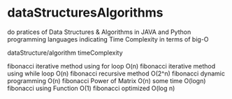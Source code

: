 # dataStructuresAlgorithms
do pratices of Data Structures & Algorithms
in JAVA and Python programming languages
indicating Time Complexity in terms of big-O


dataStructure/algorithm                                          timeComplexity

fibonacci iterative method using for loop                           O(n)
fibonacci iterative method using while loop                         O(n)
fibonacci recursive method                                          O(2^n)
fibonacci dynamic programming                                       O(n)
fibonacci Power of Matrix                                           O(n) some time O(logn)
fibonacci using Function                                            O(1)
fibonacci optimized                                                 O(log n)

